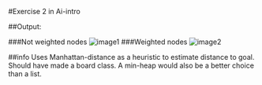 #Exercise 2 in Ai-intro

##Output:

###Not weighted nodes
![image1](https://user-images.githubusercontent.com/36001195/47359320-c1544d00-d6cc-11e8-8979-e72085df7813.png)
###Weighted nodes
![image2](https://user-images.githubusercontent.com/36001195/47359332-c87b5b00-d6cc-11e8-9a4f-e365d73e1a42.png)

##info
Uses Manhattan-distance as a heuristic to estimate distance to goal. 
Should have made a board class. A min-heap would also be a better choice than a list.
